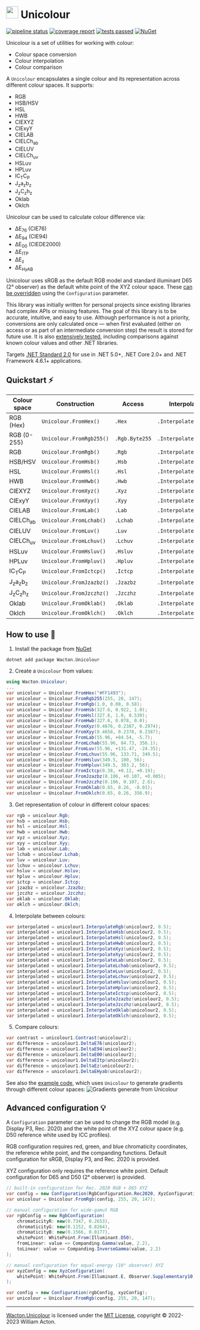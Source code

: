 # <img src="https://gitlab.com/Wacton/Unicolour/-/raw/main/Unicolour/Resources/Unicolour.png" width="32" height="32"> Unicolour
[![pipeline status](https://gitlab.com/Wacton/Unicolour/badges/main/pipeline.svg)](https://gitlab.com/Wacton/Unicolour/-/commits/main)
[![coverage report](https://gitlab.com/Wacton/Unicolour/badges/main/coverage.svg)](https://gitlab.com/Wacton/Unicolour/-/pipelines)
[![tests passed](https://badgen.net/https/waacton.npkn.net/gitlab-test-badge/)](https://gitlab.com/Wacton/Unicolour/-/pipelines)
[![NuGet](https://badgen.net/nuget/v/Wacton.Unicolour?icon)](https://www.nuget.org/packages/Wacton.Unicolour/)

Unicolour is a set of utilities for working with colour:
- Colour space conversion
- Colour interpolation
- Colour comparison

A `Unicolour` encapsulates a single colour and its representation across different colour spaces. It supports:
- RGB
- HSB/HSV
- HSL
- HWB
- CIEXYZ
- CIExyY
- CIELAB
- CIELCh<sub>ab</sub>
- CIELUV
- CIELCh<sub>uv</sub>
- HSLuv
- HPLuv
- IC<sub>T</sub>C<sub>P</sub>
- J<sub>z</sub>a<sub>z</sub>b<sub>z</sub>
- J<sub>z</sub>C<sub>z</sub>h<sub>z</sub>
- Oklab
- Oklch

Unicolour can be used to calculate colour difference via:
- ΔE<sub>76</sub> (CIE76)
- ΔE<sub>94</sub> (CIE94)
- ΔE<sub>00</sub> (CIEDE2000)
- ΔE<sub>ITP</sub>
- ΔE<sub>z</sub>
- ΔE<sub>HyAB</sub>

Unicolour uses sRGB as the default RGB model and standard illuminant D65 (2° observer) as the default white point of the XYZ colour space.
These [can be overridden](#advanced-configuration-) using the `Configuration` parameter.

This library was initially written for personal projects since existing libraries had complex APIs or missing features.
The goal of this library is to be accurate, intuitive, and easy to use.
Although performance is not a priority, conversions are only calculated once — when first evaluated (either on access or as part of an intermediate conversion step) the result is stored for future use.
It is also [extensively tested](Unicolour.Tests), including comparisons against known colour values and other .NET libraries.

Targets [.NET Standard 2.0](https://docs.microsoft.com/en-us/dotnet/standard/net-standard?tabs=net-standard-2-0) for use in .NET 5.0+, .NET Core 2.0+ and .NET Framework 4.6.1+ applications.

## Quickstart ⚡
| Colour space                            | Construction             | Access         | Interpolation           |
|-----------------------------------------|--------------------------|----------------|-------------------------|
| RGB (Hex)                               | `Unicolour.FromHex()`    | `.Hex`         | `.InterpolateRgb()`     |
| RGB (0-255)                             | `Unicolour.FromRgb255()` | `.Rgb.Byte255` | `.InterpolateRgb()`     |
| RGB                                     | `Unicolour.FromRgb()`    | `.Rgb`         | `.InterpolateRgb()`     |
| HSB/HSV                                 | `Unicolour.FromHsb()`    | `.Hsb`         | `.InterpolateHsb()`     |
| HSL                                     | `Unicolour.FromHsl()`    | `.Hsl`         | `.InterpolateHsl()`     |
| HWB                                     | `Unicolour.FromHwb()`    | `.Hwb`         | `.InterpolateHwb()`     |
| CIEXYZ                                  | `Unicolour.FromXyz()`    | `.Xyz`         | `.InterpolateXyz()`     |
| CIExyY                                  | `Unicolour.FromXyy()`    | `.Xyy`         | `.InterpolateXyy()`     |
| CIELAB                                  | `Unicolour.FromLab()`    | `.Lab`         | `.InterpolateLab()`     |
| CIELCh<sub>ab</sub>                     | `Unicolour.FromLchab()`  | `.Lchab`       | `.InterpolateLchab()`   |
| CIELUV                                  | `Unicolour.FromLuv()`    | `.Luv`         | `.InterpolateLuv()`     |
| CIELCh<sub>uv</sub>                     | `Unicolour.FromLchuv()`  | `.Lchuv`       | `.InterpolateLchuv()`   |
| HSLuv                                   | `Unicolour.FromHsluv()`  | `.Hsluv`       | `.InterpolateHsluv()`   |
| HPLuv                                   | `Unicolour.FromHpluv()`  | `.Hpluv`       | `.InterpolateHpluv()`   |
| IC<sub>T</sub>C<sub>P</sub>             | `Unicolour.FromIctcp()`  | `.Ictcp`       | `.InterpolateIctcp()`   |
| J<sub>z</sub>a<sub>z</sub>b<sub>z</sub> | `Unicolour.FromJzazbz()` | `.Jzazbz`      | `.InterpolateJzazbz()`  |
| J<sub>z</sub>C<sub>z</sub>h<sub>z</sub> | `Unicolour.FromJzczhz()` | `.Jzczhz`      | `.InterpolateJzczhz()`  |
| Oklab                                   | `Unicolour.FromOklab()`  | `.Oklab`       | `.InterpolateOklab()`   |
| Oklch                                   | `Unicolour.FromOklch()`  | `.Oklch`       | `.InterpolateOklch()`   |

## How to use 🎨
1. Install the package from [NuGet](https://www.nuget.org/packages/Wacton.Unicolour/)
```
dotnet add package Wacton.Unicolour
```

2. Create a `Unicolour` from values:
```c#
using Wacton.Unicolour;
...
var unicolour = Unicolour.FromHex("#FF1493");
var unicolour = Unicolour.FromRgb255(255, 20, 147);
var unicolour = Unicolour.FromRgb(1.0, 0.08, 0.58);
var unicolour = Unicolour.FromHsb(327.6, 0.922, 1.0);
var unicolour = Unicolour.FromHsl(327.6, 1.0, 0.539);
var unicolour = Unicolour.FromHwb(327.6, 0.078, 0.0);
var unicolour = Unicolour.FromXyz(0.4676, 0.2387, 0.2974);
var unicolour = Unicolour.FromXyy(0.4658, 0.2378, 0.2387);
var unicolour = Unicolour.FromLab(55.96, +84.54, -5.7);
var unicolour = Unicolour.FromLchab(55.96, 84.73, 356.1);
var unicolour = Unicolour.FromLuv(55.96, +131.47, -24.35);
var unicolour = Unicolour.FromLchuv(55.96, 133.71, 349.5);
var unicolour = Unicolour.FromHsluv(349.5, 100, 56);
var unicolour = Unicolour.FromHpluv(349.5, 303.2, 56);
var unicolour = Unicolour.FromIctcp(0.38, +0.12, +0.19);
var unicolour = Unicolour.FromJzazbz(0.106, +0.107, +0.005);
var unicolour = Unicolour.FromJzczhz(0.106, 0.107, 2.6);
var unicolour = Unicolour.FromOklab(0.65, 0.26, -0.01);
var unicolour = Unicolour.FromOklch(0.65, 0.26, 356.9);
```

3. Get representation of colour in different colour spaces:
```c#
var rgb = unicolour.Rgb;
var hsb = unicolour.Hsb;
var hsl = unicolour.Hsl;
var hwb = unicolour.Hwb;
var xyz = unicolour.Xyz;
var xyy = unicolour.Xyy;
var lab = unicolour.Lab;
var lchab = unicolour.Lchab;
var luv = unicolour.Luv;
var lchuv = unicolour.Lchuv;
var hsluv = unicolour.Hsluv;
var hpluv = unicolour.Hpluv;
var ictcp = unicolour.Ictcp;
var jzazbz = unicolour.Jzazbz;
var jzczhz = unicolour.Jzczhz;
var oklab = unicolour.Oklab;
var oklch = unicolour.Oklch;
```

4. Interpolate between colours:
```c#
var interpolated = unicolour1.InterpolateRgb(unicolour2, 0.5);
var interpolated = unicolour1.InterpolateHsb(unicolour2, 0.5);
var interpolated = unicolour1.InterpolateHsl(unicolour2, 0.5);
var interpolated = unicolour1.InterpolateHwb(unicolour2, 0.5);
var interpolated = unicolour1.InterpolateXyz(unicolour2, 0.5);
var interpolated = unicolour1.InterpolateXyy(unicolour2, 0.5);
var interpolated = unicolour1.InterpolateLab(unicolour2, 0.5);
var interpolated = unicolour1.InterpolateLchab(unicolour2, 0.5);
var interpolated = unicolour1.InterpolateLuv(unicolour2, 0.5);
var interpolated = unicolour1.InterpolateLchuv(unicolour2, 0.5);
var interpolated = unicolour1.InterpolateHsluv(unicolour2, 0.5);
var interpolated = unicolour1.InterpolateHpluv(unicolour2, 0.5);
var interpolated = unicolour1.InterpolateIctcp(unicolour2, 0.5);
var interpolated = unicolour1.InterpolateJzazbz(unicolour2, 0.5);
var interpolated = unicolour1.InterpolateJzczhz(unicolour2, 0.5);
var interpolated = unicolour1.InterpolateOklab(unicolour2, 0.5);
var interpolated = unicolour1.InterpolateOklch(unicolour2, 0.5);
```

5. Compare colours:
```c#
var contrast = unicolour1.Contrast(unicolour2);
var difference = unicolour1.DeltaE76(unicolour2);
var difference = unicolour1.DeltaE94(unicolour2);
var difference = unicolour1.DeltaE00(unicolour2);
var difference = unicolour1.DeltaEItp(unicolour2);
var difference = unicolour1.DeltaEz(unicolour2);
var difference = unicolour1.DeltaEHyab(unicolour2);
```

See also the [example code](Unicolour.Example/Program.cs), which uses `Unicolour` to generate gradients through different colour spaces:
![Gradients generate from Unicolour](Unicolour.Example/gradients.png)

## Advanced configuration 💡
A `Configuration` parameter can be used to change the RGB model (e.g. Display P3, Rec. 2020)
and the white point of the XYZ colour space (e.g. D50 reference white used by ICC profiles).

RGB configuration requires red, green, and blue chromaticity coordinates, the reference white point, and the companding functions.
Default configuration for sRGB, Display P3, and Rec. 2020 is provided.

XYZ configuration only requires the reference white point.
Default configuration for D65 and D50 (2° observer) is provided.

```c#
// built-in configuration for Rec. 2020 RGB + D65 XYZ
var config = new Configuration(RgbConfiguration.Rec2020, XyzConfiguration.D65);
var unicolour = Unicolour.FromRgb(config, 255, 20, 147);
```

```c#
// manual configuration for wide-gamut RGB
var rgbConfig = new RgbConfiguration(
    chromaticityR: new(0.7347, 0.2653),
    chromaticityG: new(0.1152, 0.8264),
    chromaticityB: new(0.1566, 0.0177),
    whitePoint: WhitePoint.From(Illuminant.D50),
    fromLinear: value => Companding.Gamma(value, 2.2),
    toLinear: value => Companding.InverseGamma(value, 2.2)
);

// manual configuration for equal-energy (10° observer) XYZ
var xyzConfig = new XyzConfiguration(
    whitePoint: WhitePoint.From(Illuminant.E, Observer.Supplementary10)
);

var config = new Configuration(rgbConfig, xyzConfig);
var unicolour = Unicolour.FromRgb(config, 255, 20, 147);
```

---

[Wacton.Unicolour](https://gitlab.com/Wacton/Unicolour) is licensed under the [MIT License](https://choosealicense.com/licenses/mit/), copyright © 2022-2023 William Acton.
